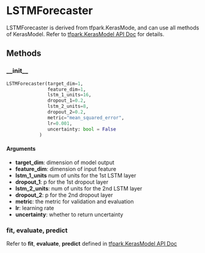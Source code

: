 # LSTMForecaster

LSTMForecaster is derived from tfpark.KerasMode, and can use all methods of KerasModel. Refer to [tfpark.KerasModel API Doc](../../APIGuide/TFPark/model.md) for details.

## Methods

### \_\_init\_\_

```python
LSTMForecaster(target_dim=1,
               feature_dim=1,
               lstm_1_units=16,
               dropout_1=0.2,
               lstm_2_units=8,
               dropout_2=0.2,
               metric="mean_squared_error",
               lr=0.001,
               uncertainty: bool = False
            )
```

#### Arguments
* **target_dim**: dimension of model output
* **feature_dim**: dimension of input feature
* **lstm_1_units** num of units for the 1st LSTM layer
* **dropout_1**: p for the 1st dropout layer
* **lstm_2_units**: num of units for the 2nd LSTM layer
* **dropout_2**: p for the 2nd dropout layer
* **metric**: the metric for validation and evaluation
* **lr**: learning rate
* **uncertainty**: whether to return uncertainty

### fit, evaluate, predict

Refer to **fit**, **evaluate**, **predict** defined in [tfpark.KerasModel API Doc](../../APIGuide/TFPark/model.md)
